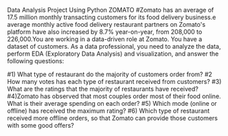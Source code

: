 Data Analysis Project Using Python
ZOMATO
#Zomato has an average of 17.5 million monthly transacting customers for its food delivery business.e average monthly active food delivery restaurant partners on Zomato's platform have also increased by 8.7% year-on-year, from 208,000 to 226,000.You are working in a data-driven role at Zomato. You have a dataset of customers. As a data professional, you need to analyze the data, perform EDA (Exploratory Data Analysis) and visualization, and answer the following questions:

#1) What type of restaurant do the majority of customers order from?
#2 How many votes has each type of restaurant received from customers?
#3) What are the ratings that the majority of restaurants have received?
#4)Zomato has observed that most couples order most of their food online. What is their average spending on each order?
#5) Which mode (online or offline) has received the maximum rating?
#6) Which type of restaurant received more offline orders, so that Zomato can provide those customers with some good offers?

